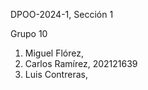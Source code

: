 DPOO-2024-1, Sección 1

Grupo 10
1. Miguel Flórez, 
2. Carlos Ramírez, 202121639
3. Luis Contreras,


